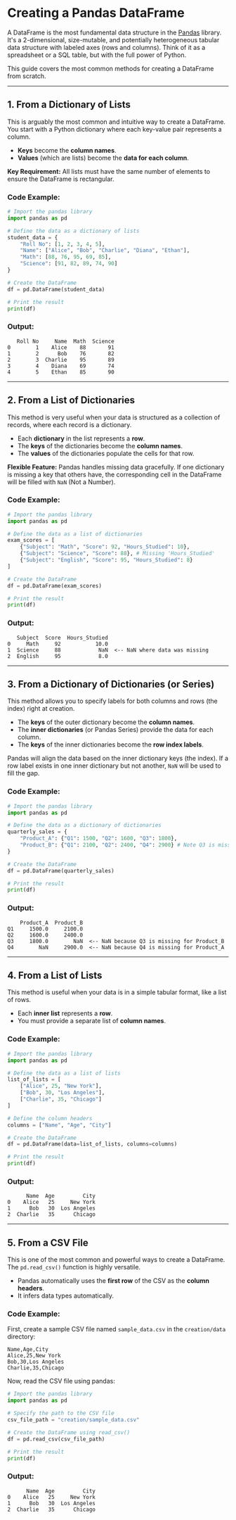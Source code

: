# Creating a Pandas DataFrame

A DataFrame is the most fundamental data structure in the [Pandas](https://pandas.pydata.org/) library. It's a 2-dimensional, size-mutable, and potentially heterogeneous tabular data structure with labeled axes (rows and columns). Think of it as a spreadsheet or a SQL table, but with the full power of Python.

This guide covers the most common methods for creating a DataFrame from scratch.

---

## 1. From a Dictionary of Lists

This is arguably the most common and intuitive way to create a DataFrame. You start with a Python dictionary where each key-value pair represents a column.

-   **Keys** become the **column names**.
-   **Values** (which are lists) become the **data for each column**.

**Key Requirement:** All lists must have the same number of elements to ensure the DataFrame is rectangular.

### Code Example:

```python
# Import the pandas library
import pandas as pd

# Define the data as a dictionary of lists
student_data = {
    "Roll No": [1, 2, 3, 4, 5],
    "Name": ["Alice", "Bob", "Charlie", "Diana", "Ethan"],
    "Math": [88, 76, 95, 69, 85],
    "Science": [91, 82, 89, 74, 90]
}

# Create the DataFrame
df = pd.DataFrame(student_data)

# Print the result
print(df)
```

### Output:

```
   Roll No     Name  Math  Science
0        1    Alice    88       91
1        2      Bob    76       82
2        3  Charlie    95       89
3        4    Diana    69       74
4        5    Ethan    85       90
```

---

## 2. From a List of Dictionaries

This method is very useful when your data is structured as a collection of records, where each record is a dictionary.

-   Each **dictionary** in the list represents a **row**.
-   The **keys** of the dictionaries become the **column names**.
-   The **values** of the dictionaries populate the cells for that row.

**Flexible Feature:** Pandas handles missing data gracefully. If one dictionary is missing a key that others have, the corresponding cell in the DataFrame will be filled with `NaN` (Not a Number).

### Code Example:

```python
# Import the pandas library
import pandas as pd

# Define the data as a list of dictionaries
exam_scores = [
    {"Subject": "Math", "Score": 92, "Hours_Studied": 10},
    {"Subject": "Science", "Score": 88}, # Missing 'Hours_Studied'
    {"Subject": "English", "Score": 95, "Hours_Studied": 8}
]

# Create the DataFrame
df = pd.DataFrame(exam_scores)

# Print the result
print(df)
```

### Output:

```
   Subject  Score  Hours_Studied
0     Math     92           10.0
1  Science     88            NaN  <-- NaN where data was missing
2  English     95            8.0
```

---

## 3. From a Dictionary of Dictionaries (or Series)

This method allows you to specify labels for both columns and rows (the index) right at creation.

-   The **keys** of the outer dictionary become the **column names**.
-   The **inner dictionaries** (or Pandas Series) provide the data for each column.
-   The **keys** of the inner dictionaries become the **row index labels**.

Pandas will align the data based on the inner dictionary keys (the index). If a row label exists in one inner dictionary but not another, `NaN` will be used to fill the gap.

### Code Example:

```python
# Import the pandas library
import pandas as pd

# Define the data as a dictionary of dictionaries
quarterly_sales = {
    "Product_A": {"Q1": 1500, "Q2": 1600, "Q3": 1800},
    "Product_B": {"Q1": 2100, "Q2": 2400, "Q4": 2900} # Note Q3 is missing, Q4 is extra
}

# Create the DataFrame
df = pd.DataFrame(quarterly_sales)

# Print the result
print(df)
```

### Output:

```
    Product_A  Product_B
Q1     1500.0     2100.0
Q2     1600.0     2400.0
Q3     1800.0        NaN  <-- NaN because Q3 is missing for Product_B
Q4        NaN     2900.0  <-- NaN because Q4 is missing for Product_A
```

---

## 4. From a List of Lists

This method is useful when your data is in a simple tabular format, like a list of rows.

-   Each **inner list** represents a **row**.
-   You must provide a separate list of **column names**.

### Code Example:

```python
# Import the pandas library
import pandas as pd

# Define the data as a list of lists
list_of_lists = [
    ["Alice", 25, "New York"],
    ["Bob", 30, "Los Angeles"],
    ["Charlie", 35, "Chicago"]
]

# Define the column headers
columns = ["Name", "Age", "City"]

# Create the DataFrame
df = pd.DataFrame(data=list_of_lists, columns=columns)

# Print the result
print(df)
```

### Output:

```
      Name  Age         City
0    Alice   25     New York
1      Bob   30  Los Angeles
2  Charlie   35      Chicago
```

---

## 5. From a CSV File

This is one of the most common and powerful ways to create a DataFrame. The `pd.read_csv()` function is highly versatile.

-   Pandas automatically uses the **first row** of the CSV as the **column headers**.
-   It infers data types automatically.

### Code Example:

First, create a sample CSV file named `sample_data.csv` in the `creation/data` directory:

```csv
Name,Age,City
Alice,25,New York
Bob,30,Los Angeles
Charlie,35,Chicago
```

Now, read the CSV file using pandas:

```python
# Import the pandas library
import pandas as pd

# Specify the path to the CSV file
csv_file_path = "creation/sample_data.csv"

# Create the DataFrame using read_csv()
df = pd.read_csv(csv_file_path)

# Print the result
print(df)
```

### Output:

```
      Name  Age         City
0    Alice   25     New York
1      Bob   30  Los Angeles
2  Charlie   35      Chicago
```
